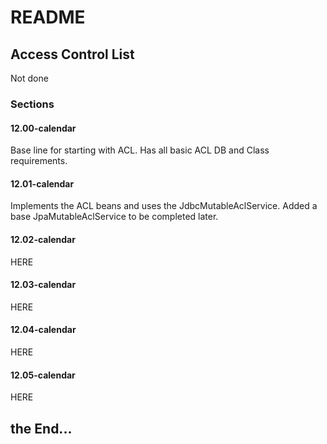 # README #

## Access Control List
Not done

### Sections ###

#### 12.00-calendar ####
Base line for starting with ACL. Has all basic ACL DB and Class requirements.


#### 12.01-calendar ####
Implements the ACL beans and uses the JdbcMutableAclService. Added a base JpaMutableAclService to be completed later.



#### 12.02-calendar ####
HERE

#### 12.03-calendar ####
HERE

#### 12.04-calendar ####
HERE

#### 12.05-calendar ####
HERE



## the End... ##